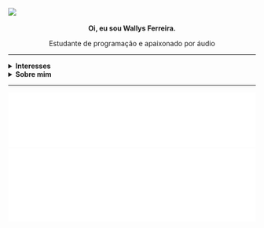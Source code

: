 <!--
**WallysFerreira/WallysFerreira** is a ✨ _special_ ✨ repository because its `README.md` (this file) appears on your GitHub profile.

Here are some ideas to get you started:

- 🔭 I’m currently working on ...
- 🌱 I’m currently learning ...
- 👯 I’m looking to collaborate on ...
- 🤔 I’m looking for help with ...
- 💬 Ask me about ...
- 📫 How to reach me: ...
- 😄 Pronouns: ...
- ⚡ Fun fact: ...

-->
<a href="https://www.linkedin.com/in/wallys-ferreira-a16b8417b/" target="_blank"><img width="30px" src="https://cdn.jsdelivr.net/npm/simple-icons@v3/icons/linkedin.svg"/></a>
<div align="center">
  <p><b>Oi, eu sou Wallys Ferreira.</b></p>
  <p>Estudante de programação e apaixonado por áudio</p>
</div>

---
<details>
  <summary><b>Interesses</b></summary>
  <ul>
    <li><i>Digital Signal Processing</i> e Áudio</li>
    <li>Desenvolvimento web</li>
    <li>Inteligência artificial</li>
    <li>Desenvolvimento de jogos</li>
  </ul>
</details>
<!-- sobre mim em topicos talvez -->
<details>
  <summary font-size="24px"><b>Sobre mim</b></summary>
  <br>
  <p>Moro em Recife e estudo Análise e Desenvolvimento de Sistemas na Faculdade Senac PE pelo Embarque Digital. Antes de começar a estudar programação atuei em jogos e produções audiovisuais indies na área de som, fazendo de tudo desde gravação de som direto até sound design e composição de música.</p>
</details>

---

<p>
  <img src="/languages.svg">
  <img src="/music.svg">  
</p>
